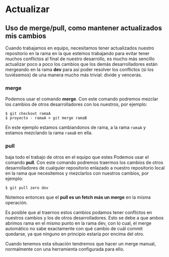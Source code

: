 # Actualizar 

## Uso de merge/pull, como mantener actualizados mis cambios

Cuando trabajamos en equipo, necesitamos tener actualizados nuestro repositorio en la rama en la que estemos trabajando para evitar tener muchos conflictos al final de nuestro desarrollo, es mucho más sencillo actualizar poco a poco los cambios que los demás desarrolladores están mergeando en la rama **dev** para así poder resolver los conflictos (si los tuviésemos) de una manera mucho más trivial: divide y vencerás.



### merge

Podemos usar el comando **merge**. Con este comando podremos mezclar los cambios de otros desarrolladores con los nuestros, por ejemplo:

```
$ git checkout ramaA
$ proyecto - ramaA > git merge ramaB

```

En este ejemplo estamos cambiandonos de rama, a la rama `ramaA` y estamos mezclando la rama `ramaB` en ella.

### pull
baja todo el trabajo de otros en el equipo que estes
Podemos usar el comando **pull**. Con este comando podremos traermos los cambios de otros desarrolladores de cualquier repositorio enlazado a nuestro repositorio local en la rama que necesitemos y mezclarlos con nuestros cambios, por ejemplo:

```
$ git pull zero dev

```
Notemos entonces que el **pull es un fetch más un merge** en la misma operación.

Es posible que al traernos estos cambios podamos tener conflictos en nuestros cambios y los de otros desarrolladores. Esto se debe a que ambos abrimos rama en el mismo punto en la rama dev, con lo cual, el merge automático no sabe exactamente con qué cambio de cuál commit quedarse, ya que ninguno en principio estaría por encima del otro.

Cuando tenemos esta situación tendremos que hacer un merge manual, normalmente con una herramienta configurada para ello.
